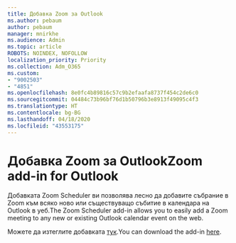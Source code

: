```yaml
---
title: Добавка Zoom за Outlook
ms.author: pebaum
author: pebaum
manager: mnirkhe
ms.audience: Admin
ms.topic: article
ROBOTS: NOINDEX, NOFOLLOW
localization_priority: Priority
ms.collection: Adm_O365
ms.custom:
- "9002503"
- "4851"
ms.openlocfilehash: 8e0fc4b89816c57c9b2efaafa8737f454c2de6c0
ms.sourcegitcommit: 04484c73b96bf76d1b50796b3e8913f49095c4f3
ms.translationtype: HT
ms.contentlocale: bg-BG
ms.lasthandoff: 04/18/2020
ms.locfileid: "43553175"
---
```

# <a name="zoom-add-in-for-outlook"></a><span data-ttu-id="0c848-102">Добавка Zoom за Outlook</span><span class="sxs-lookup"><span data-stu-id="0c848-102">Zoom add-in for Outlook</span></span>

<span data-ttu-id="0c848-103">Добавката Zoom Scheduler ви позволява лесно да добавите събрание в Zoom към всяко ново или съществуващо събитие в календара на Outlook в уеб.</span><span class="sxs-lookup"><span data-stu-id="0c848-103">The Zoom Scheduler add-in allows you to easily add a Zoom meeting to any new or existing Outlook calendar event on the web.</span></span>

<span data-ttu-id="0c848-104">Можете да изтеглите добавката [тук](https://go.microsoft.com/fwlink/?linkid=2126413).</span><span class="sxs-lookup"><span data-stu-id="0c848-104">You can download the add-in [here](https://go.microsoft.com/fwlink/?linkid=2126413).</span></span>
 